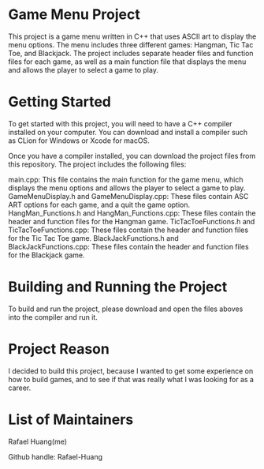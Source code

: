 # Game Menu Project

This project is a game menu written in C++ that uses ASCII art to display the menu options. The menu includes three different games: Hangman, Tic Tac Toe, and Blackjack. The project includes separate header files and function files for each game, as well as a main function file that displays the menu and allows the player to select a game to play.

# Getting Started

To get started with this project, you will need to have a C++ compiler installed on your computer. You can download and install a compiler such as CLion for Windows or Xcode for macOS.

Once you have a compiler installed, you can download the project files from this repository. The project includes the following files:

main.cpp: This file contains the main function for the game menu, which displays the menu options and allows the player to select a game to play.
GameMenuDisplay.h and GameMenuDisplay.cpp: These files contain ASC ART options for each game, and a quit the game option.
HangMan_Functions.h and HangMan_Functions.cpp: These files contain the header and function files for the Hangman game.
TicTacToeFunctions.h and TicTacToeFunctions.cpp: These files contain the header and function files for the Tic Tac Toe game.
BlackJackFunctions.h and BlackJackFunctions.cpp: These files contain the header and function files for the Blackjack game.

# Building and Running the Project

To build and run the project, please download and open the files aboves into the compiler and run it. 

# Project Reason

I decided to build this project, because I wanted to get some experience on how to build games, and to see if that was really what I was looking for as a career.

# List of Maintainers

Rafael Huang(me)

Github handle: Rafael-Huang

